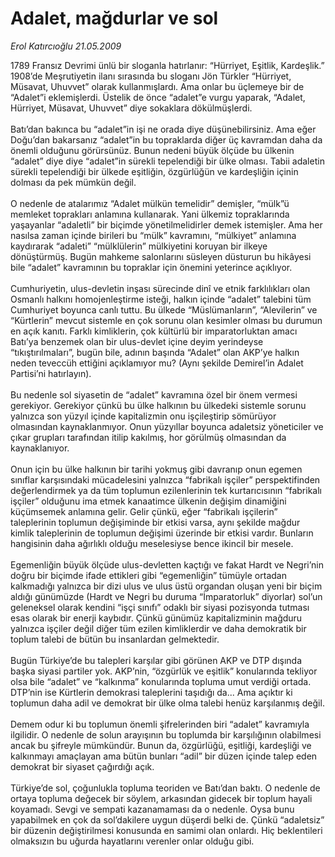 # Adalet, mağdurlar ve sol

*Erol Katırcıoğlu 21.05.2009*

<div class="taraf_structure_2col_1zq">
<div class="margen_n">



 <p>1789 Fransız Devrimi ünlü bir sloganla hatırlanır: “Hürriyet, Eşitlik, Kardeşlik.” 1908’de Meşrutiyetin ilanı sırasında bu sloganı Jön Türkler “Hürriyet, Müsavat, Uhuvvet” olarak kullanmışlardı. Ama onlar bu üçlemeye bir de “Adalet”i eklemişlerdi. Üstelik de önce “adalet”e vurgu yaparak, “Adalet, Hürriyet, Müsavat, Uhuvvet” diye sokaklara dökülmüşlerdi. <br/><br/>Batı’dan bakınca bu “adalet”in işi ne orada diye düşünebilirsiniz. Ama eğer Doğu’dan bakarsanız “adalet”in bu topraklarda diğer üç kavramdan daha da önemli olduğunu görürsünüz. Bunun nedeni büyük ölçüde bu ülkenin “adalet” diye diye “adalet”in sürekli tepelendiği bir ülke olması. Tabii adaletin sürekli tepelendiği bir ülkede eşitliğin, özgürlüğün ve kardeşliğin içinin dolması da pek mümkün değil. <br/><br/>O nedenle de atalarımız “Adalet mülkün temelidir” demişler, “mülk”ü memleket toprakları anlamına kullanarak. Yani ülkemiz topraklarında yaşayanlar “adaletli” bir biçimde yönetilmelidirler demek istemişler. Ama her nasılsa zaman içinde birileri bu “mülk” kavramını, “mülkiyet” anlamına kaydırarak “adaleti” “mülklülerin” mülkiyetini koruyan bir ilkeye dönüştürmüş. Bugün mahkeme salonlarını süsleyen düsturun bu hikâyesi bile “adalet” kavramının bu topraklar için önemini yeterince açıklıyor. <br/><br/>Cumhuriyetin, ulus-devletin inşası sürecinde dinî ve etnik farklılıkları olan Osmanlı halkını homojenleştirme isteği, halkın içinde “adalet” talebini tüm Cumhuriyet boyunca canlı tuttu. Bu ülkede “Müslümanların”, “Alevilerin” ve “Kürtlerin” mevcut sistemle en çok sorunu olan kesimler olması bu durumun en açık kanıtı. Farklı kimliklerin, çok kültürlü bir imparatorluktan amacı Batı’ya benzemek olan bir ulus-devlet içine deyim yerindeyse “tıkıştırılmaları”, bugün bile, adının başında “Adalet” olan AKP’ye halkın neden teveccüh ettiğini açıklamıyor mu? (Aynı şekilde Demirel’in Adalet Partisi’ni hatırlayın). <br/><br/>Bu nedenle sol siyasetin de “adalet” kavramına özel bir önem vermesi gerekiyor. Gerekiyor çünkü bu ülke halkının bu ülkedeki sistemle sorunu yalnızca son yüzyıl içinde kapitalizmin onu işçileştirip sömürüyor olmasından kaynaklanmıyor. Onun yüzyıllar boyunca adaletsiz yöneticiler ve çıkar grupları tarafından itilip kakılmış, hor görülmüş olmasından da kaynaklanıyor. <br/><br/>Onun için bu ülke halkının bir tarihi yokmuş gibi davranıp onun egemen sınıflar karşısındaki mücadelesini yalnızca “fabrikalı işçiler” perspektifinden değerlendirmek ya da tüm toplumun ezilenlerinin tek kurtarıcısının “fabrikalı işçiler” olduğunu ima etmek kanaatimce ülkenin değişim dinamiğini küçümsemek anlamına gelir. Gelir çünkü, eğer “fabrikalı işçilerin” taleplerinin toplumun değişiminde bir etkisi varsa, aynı şekilde mağdur kimlik taleplerinin de toplumun değişimi üzerinde bir etkisi vardır. Bunların hangisinin daha ağırlıklı olduğu meselesiyse bence ikincil bir mesele. <br/><br/>Egemenliğin büyük ölçüde ulus-devletten kaçtığı ve fakat Hardt ve Negri’nin doğru bir biçimde ifade ettikleri gibi “egemenliğin” tümüyle ortadan kalkmadığı yalnızca bir dizi ulus ve ulus üstü organdan oluşan yeni bir biçim aldığı günümüzde (Hardt ve Negri bu duruma “İmparatorluk” diyorlar) sol’un geleneksel olarak kendini “işçi sınıfı” odaklı bir siyasi pozisyonda tutması esas olarak bir enerji kaybıdır. Çünkü günümüz kapitalizminin mağduru yalnızca işçiler değil diğer tüm ezilen kimliklerdir ve daha demokratik bir toplum talebi de bütün bu insanlardan gelmektedir. <br/><br/>Bugün Türkiye’de bu talepleri karşılar gibi görünen AKP ve DTP dışında başka siyasi partiler yok. AKP’nin, “özgürlük ve eşitlik” konularında tekliyor olsa bile “adalet” ve “kalkınma” konularında topluma umut verdiği ortada. DTP’nin ise Kürtlerin demokrasi taleplerini taşıdığı da... Ama açıktır ki toplumun daha adil ve demokrat bir ülke olma talebi henüz karşılanmış değil. <br/><br/>Demem odur ki bu toplumun önemli şifrelerinden biri “adalet” kavramıyla ilgilidir. O nedenle de solun arayışının bu toplumda bir karşılığının olabilmesi ancak bu şifreyle mümkündür. Bunun da, özgürlüğü, eşitliği, kardeşliği ve kalkınmayı amaçlayan ama bütün bunları “adil” bir düzen içinde talep eden demokrat bir siyaset çağırdığı açık. <br/><br/>Türkiye’de sol, çoğunlukla topluma teoriden ve Batı’dan baktı. O nedenle de ortaya topluma değecek bir söylem, arkasından gidecek bir toplum hayali koyamadı. Sevgi ve sempati kazanamaması da o nedenle. Oysa bunu yapabilmek en çok da sol’dakilere uygun düşerdi belki de. Çünkü “adaletsiz” bir düzenin değiştirilmesi konusunda en samimi olan onlardı. Hiç beklentileri olmaksızın bu uğurda hayatlarını verenler onlar olduğu gibi.</p>
<br/>
<br/>
<br/>



<br/>


<div id="taraf_not">
</div>

</div>


</div>
